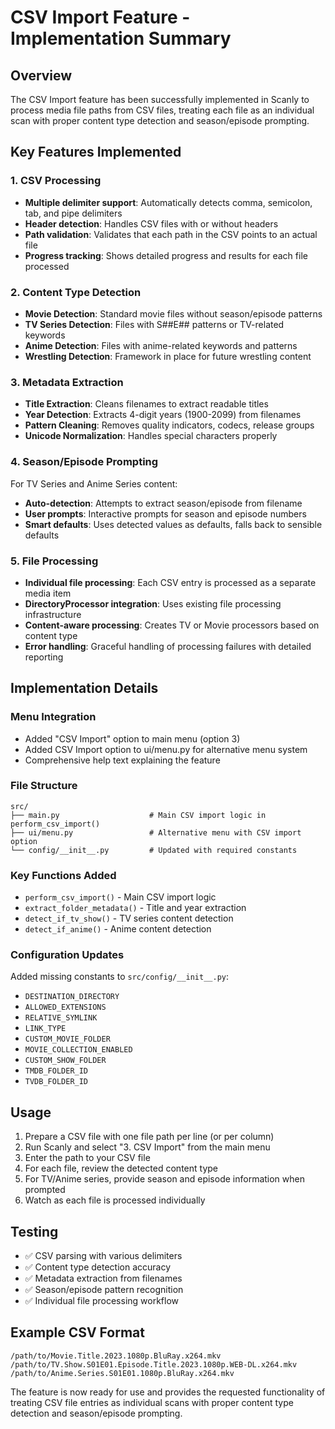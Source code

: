 # CSV Import Feature - Implementation Summary

## Overview
The CSV Import feature has been successfully implemented in Scanly to process media file paths from CSV files, treating each file as an individual scan with proper content type detection and season/episode prompting.

## Key Features Implemented

### 1. CSV Processing
- **Multiple delimiter support**: Automatically detects comma, semicolon, tab, and pipe delimiters
- **Header detection**: Handles CSV files with or without headers
- **Path validation**: Validates that each path in the CSV points to an actual file
- **Progress tracking**: Shows detailed progress and results for each file processed

### 2. Content Type Detection
- **Movie Detection**: Standard movie files without season/episode patterns
- **TV Series Detection**: Files with S##E## patterns or TV-related keywords
- **Anime Detection**: Files with anime-related keywords and patterns
- **Wrestling Detection**: Framework in place for future wrestling content

### 3. Metadata Extraction
- **Title Extraction**: Cleans filenames to extract readable titles
- **Year Detection**: Extracts 4-digit years (1900-2099) from filenames
- **Pattern Cleaning**: Removes quality indicators, codecs, release groups
- **Unicode Normalization**: Handles special characters properly

### 4. Season/Episode Prompting
For TV Series and Anime Series content:
- **Auto-detection**: Attempts to extract season/episode from filename
- **User prompts**: Interactive prompts for season and episode numbers
- **Smart defaults**: Uses detected values as defaults, falls back to sensible defaults

### 5. File Processing
- **Individual file processing**: Each CSV entry is processed as a separate media item
- **DirectoryProcessor integration**: Uses existing file processing infrastructure
- **Content-aware processing**: Creates TV or Movie processors based on content type
- **Error handling**: Graceful handling of processing failures with detailed reporting

## Implementation Details

### Menu Integration
- Added "CSV Import" option to main menu (option 3)
- Added CSV Import option to ui/menu.py for alternative menu system
- Comprehensive help text explaining the feature

### File Structure
```
src/
├── main.py                    # Main CSV import logic in perform_csv_import()
├── ui/menu.py                 # Alternative menu with CSV import option
└── config/__init__.py         # Updated with required constants
```

### Key Functions Added
- `perform_csv_import()` - Main CSV import logic
- `extract_folder_metadata()` - Title and year extraction
- `detect_if_tv_show()` - TV series content detection
- `detect_if_anime()` - Anime content detection

### Configuration Updates
Added missing constants to `src/config/__init__.py`:
- `DESTINATION_DIRECTORY`
- `ALLOWED_EXTENSIONS`
- `RELATIVE_SYMLINK`
- `LINK_TYPE`
- `CUSTOM_MOVIE_FOLDER`
- `MOVIE_COLLECTION_ENABLED`
- `CUSTOM_SHOW_FOLDER`
- `TMDB_FOLDER_ID`
- `TVDB_FOLDER_ID`

## Usage
1. Prepare a CSV file with one file path per line (or per column)
2. Run Scanly and select "3. CSV Import" from the main menu
3. Enter the path to your CSV file
4. For each file, review the detected content type
5. For TV/Anime series, provide season and episode information when prompted
6. Watch as each file is processed individually

## Testing
- ✅ CSV parsing with various delimiters
- ✅ Content type detection accuracy  
- ✅ Metadata extraction from filenames
- ✅ Season/episode pattern recognition
- ✅ Individual file processing workflow

## Example CSV Format
```
/path/to/Movie.Title.2023.1080p.BluRay.x264.mkv
/path/to/TV.Show.S01E01.Episode.Title.2023.1080p.WEB-DL.x264.mkv
/path/to/Anime.Series.S01E01.1080p.BluRay.x264.mkv
```

The feature is now ready for use and provides the requested functionality of treating CSV file entries as individual scans with proper content type detection and season/episode prompting.
